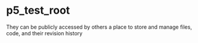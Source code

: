 # p5_test_root
They can be publicly accessed by others
a place to store and manage files, code, and their revision history
